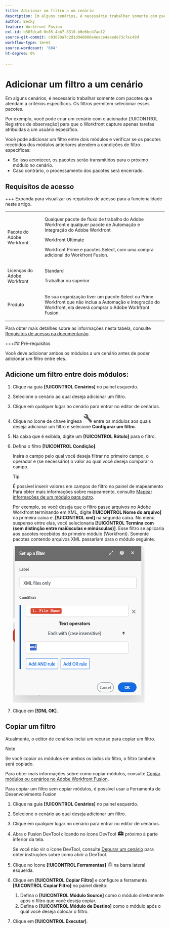 ```yaml
---
title: Adicionar um filtro a um cenário
description: Em alguns cenários, é necessário trabalhar somente com pacotes que atendam a critérios específicos. Os filtros permitem selecionar esses pacotes.
author: Becky
feature: Workfront Fusion
exl-id: b507dca0-0e85-4ab7-8310-b6e6bcb7ae12
source-git-commit: c83070a7c2d1d048000a4eace4aaede73c7ec49d
workflow-type: tm+mt
source-wordcount: '604'
ht-degree: 0%

---
```


# Adicionar um filtro a um cenário

Em alguns cenários, é necessário trabalhar somente com pacotes que atendam a critérios específicos. Os filtros permitem selecionar esses pacotes.

Por exemplo, você pode criar um cenário com o acionador [!UICONTROL Registros de observação] para que o Workfront capture apenas tarefas atribuídas a um usuário específico.

Você pode adicionar um filtro entre dois módulos e verificar se os pacotes recebidos dos módulos anteriores atendem a condições de filtro específicas:

* Se isso acontecer, os pacotes serão transmitidos para o próximo módulo no cenário.
* Caso contrário, o processamento dos pacotes será encerrado.

## Requisitos de acesso

+++ Expanda para visualizar os requisitos de acesso para a funcionalidade neste artigo.

<table style="table-layout:auto">
 <col> 
 <col> 
 <tbody> 
  <tr> 
   <td role="rowheader">Pacote do Adobe Workfront</td> 
   <td> <p>Qualquer pacote de fluxo de trabalho do Adobe Workfront e qualquer pacote de Automação e Integração do Adobe Workfront</p><p>Workfront Ultimate</p><p>Workfront Prime e pacotes Select, com uma compra adicional do Workfront Fusion.</p> </td> 
  </tr> 
  <tr data-mc-conditions=""> 
   <td role="rowheader">Licenças do Adobe Workfront</td> 
   <td> <p>Standard</p><p>Trabalhar ou superior</p> </td> 
  </tr> 
  <tr> 
   <td role="rowheader">Produto</td> 
   <td>
   <p>Se sua organização tiver um pacote Select ou Prime Workfront que não inclua a Automação e Integração do Workfront, ela deverá comprar o Adobe Workfront Fusion.</li></ul>
   </td> 
  </tr>
 </tbody> 
</table>

Para obter mais detalhes sobre as informações nesta tabela, consulte [Requisitos de acesso na documentação](/help/workfront-fusion/references/licenses-and-roles/access-level-requirements-in-documentation.md).

+++## Pré-requisitos

Você deve adicionar ambos os módulos a um cenário antes de poder adicionar um filtro entre eles.

## Adicione um filtro entre dois módulos:

1. Clique na guia **[!UICONTROL Cenários]** no painel esquerdo.
1. Selecione o cenário ao qual deseja adicionar um filtro.
1. Clique em qualquer lugar no cenário para entrar no editor de cenários.
1. Clique no ícone de chave inglesa ![Ícone de chave inglesa](assets/wrench-icon.png) entre os módulos aos quais deseja adicionar um filtro e selecione **Configurar um filtro**.
1. Na caixa que é exibida, digite um **[!UICONTROL Rótulo]** para o filtro.
1. Defina o filtro **[!UICONTROL Condição]**.

   Insira o campo pelo qual você deseja filtrar no primeiro campo, o operador e (se necessário) o valor ao qual você deseja comparar o campo.

   >[!TIP]
   >
   >É possível inserir valores em campos de filtro no painel de mapeamento
   >Para obter mais informações sobre mapeamento, consulte [Mapear informações de um módulo para outro](/help/workfront-fusion/create-scenarios/map-data/map-data-from-one-to-another.md).

   Por exemplo, se você deseja que o filtro passe arquivos no Adobe Workfront terminando em XML, digite **[!UICONTROL Nome do arquivo]** na primeira caixa e .**[!UICONTROL xml]** na segunda caixa. No menu suspenso entre elas, você selecionaria **[!UICONTROL Termina com (sem distinção entre maiúsculas e minúsculas)]**. Esse filtro se aplicaria aos pacotes recebidos do primeiro módulo (Workfront). Somente pacotes contendo arquivos XML passariam para o módulo seguinte.

   ![Configurar um filtro](assets/set-up-filter-box.png)

1. Clique em **[!DNL OK]**.

## Copiar um filtro

Atualmente, o editor de cenários inclui um recurso para copiar um filtro.

>[!NOTE]
>
>Se você copiar os módulos em ambos os lados do filtro, o filtro também será copiado.
>
>Para obter mais informações sobre como copiar módulos, consulte [Copiar módulos ou cenários no Adobe Workfront Fusion](/help/workfront-fusion/create-scenarios/add-modules/copy-modules-or-scenarios.md).

Para copiar um filtro sem copiar módulos, é possível usar a Ferramenta de Desenvolvimento Fusion

1. Clique na guia **[!UICONTROL Cenários]** no painel esquerdo.
1. Selecione o cenário ao qual deseja adicionar um filtro.
1. Clique em qualquer lugar no cenário para entrar no editor de cenários.
1. Abra o Fusion DevTool clicando no ícone DevTool ![ícone DevTool](assets/debugger-icon.png) próximo à parte inferior da tela.

   Se você não vir o ícone DevTool, consulte [Depurar um cenário](/help/workfront-fusion/manage-scenarios/debug-a-scenario.md) para obter instruções sobre como abrir a DevTool.

1. Clique no ícone **[!UICONTROL Ferramentas]** ![Ferramentas de Desenvolvimento](assets/devtools-tools-icon.png) na barra lateral esquerda.

1. Clique em **[!UICONTROL Copiar Filtro]** e configure a ferramenta **[!UICONTROL Copiar Filtro]** no painel direito:

   1. Defina o **[!UICONTROL Módulo Source]** como o módulo diretamente após o filtro que você deseja copiar.
   1. Defina o **[!UICONTROL Módulo de Destino]** como o módulo após o qual você deseja colocar o filtro.

1. Clique em **[!UICONTROL Executar]**.

